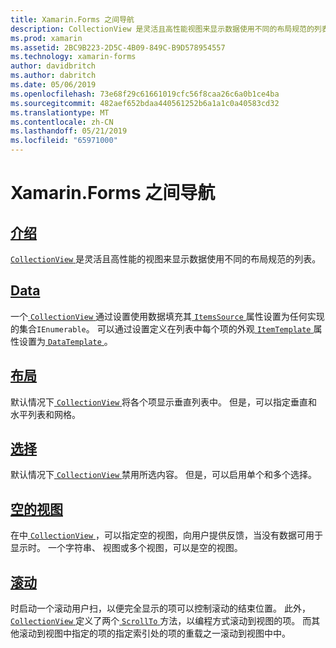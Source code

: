 ```yaml
---
title: Xamarin.Forms 之间导航
description: CollectionView 是灵活且高性能视图来显示数据使用不同的布局规范的列表。
ms.prod: xamarin
ms.assetid: 2BC9B223-2D5C-4B09-849C-B9D578954557
ms.technology: xamarin-forms
author: davidbritch
ms.author: dabritch
ms.date: 05/06/2019
ms.openlocfilehash: 73e68f29c61661019cfc56f8caa26c6a0b1ce4ba
ms.sourcegitcommit: 482aef652bdaa440561252b6a1a1c0a40583cd32
ms.translationtype: MT
ms.contentlocale: zh-CN
ms.lasthandoff: 05/21/2019
ms.locfileid: "65971000"
---
```

# <a name="xamarinforms-collectionview"></a>Xamarin.Forms 之间导航

## <a name="introductionintroductionmd"></a>[介绍](introduction.md)

[ `CollectionView` ](xref:Xamarin.Forms.CollectionView)是灵活且高性能的视图来显示数据使用不同的布局规范的列表。

## <a name="datapopulate-datamd"></a>[Data](populate-data.md)

一个[ `CollectionView` ](xref:Xamarin.Forms.CollectionView)通过设置使用数据填充其[ `ItemsSource` ](xref:Xamarin.Forms.ItemsView.ItemsSource)属性设置为任何实现的集合`IEnumerable`。 可以通过设置定义在列表中每个项的外观[ `ItemTemplate` ](xref:Xamarin.Forms.ItemsView.ItemTemplate)属性设置为[ `DataTemplate` ](xref:Xamarin.Forms.DataTemplate)。

## <a name="layoutlayoutmd"></a>[布局](layout.md)

默认情况下[ `CollectionView` ](xref:Xamarin.Forms.CollectionView)将各个项显示垂直列表中。 但是，可以指定垂直和水平列表和网格。

## <a name="selectionselectionmd"></a>[选择](selection.md)

默认情况下[ `CollectionView` ](xref:Xamarin.Forms.CollectionView)禁用所选内容。 但是，可以启用单个和多个选择。

## <a name="empty-viewsemptyviewmd"></a>[空的视图](emptyview.md)

在中[ `CollectionView` ](xref:Xamarin.Forms.CollectionView)，可以指定空的视图，向用户提供反馈，当没有数据可用于显示时。 一个字符串、 视图或多个视图，可以是空的视图。

## <a name="scrollingscrollingmd"></a>[滚动](scrolling.md)

时启动一个滚动用户扫，以便完全显示的项可以控制滚动的结束位置。 此外， [ `CollectionView` ](xref:Xamarin.Forms.CollectionView)定义了两个[ `ScrollTo` ](xref:Xamarin.Forms.ItemsView.ScrollTo*)方法，以编程方式滚动到视图的项。 而其他滚动到视图中指定的项的指定索引处的项的重载之一滚动到视图中中。
